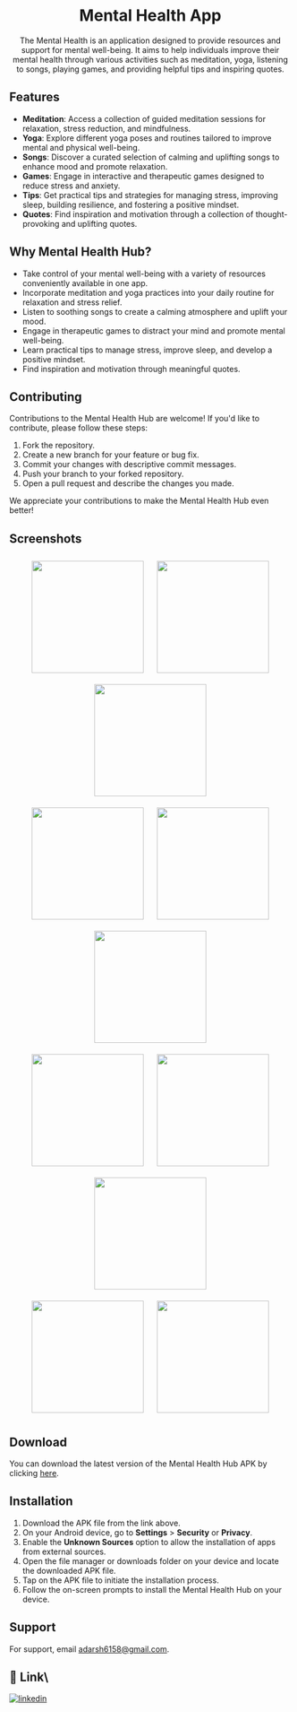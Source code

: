 <h1 align="center">Mental Health App</h1>
<p align="center">
  The Mental Health is an application designed to provide resources and support for mental well-being. It aims to help individuals improve their mental health through various activities such as meditation, yoga, listening to songs, playing games, and providing helpful tips and inspiring quotes.
</p>

## Features

- **Meditation**: Access a collection of guided meditation sessions for relaxation, stress reduction, and mindfulness.
- **Yoga**: Explore different yoga poses and routines tailored to improve mental and physical well-being.
- **Songs**: Discover a curated selection of calming and uplifting songs to enhance mood and promote relaxation.
- **Games**: Engage in interactive and therapeutic games designed to reduce stress and anxiety.
- **Tips**: Get practical tips and strategies for managing stress, improving sleep, building resilience, and fostering a positive mindset.
- **Quotes**: Find inspiration and motivation through a collection of thought-provoking and uplifting quotes.

## Why Mental Health Hub?

- Take control of your mental well-being with a variety of resources conveniently available in one app.
- Incorporate meditation and yoga practices into your daily routine for relaxation and stress relief.
- Listen to soothing songs to create a calming atmosphere and uplift your mood.
- Engage in therapeutic games to distract your mind and promote mental well-being.
- Learn practical tips to manage stress, improve sleep, and develop a positive mindset.
- Find inspiration and motivation through meaningful quotes.

## Contributing

Contributions to the Mental Health Hub are welcome! If you'd like to contribute, please follow these steps:

1. Fork the repository.
2. Create a new branch for your feature or bug fix.
3. Commit your changes with descriptive commit messages.
4. Push your branch to your forked repository.
5. Open a pull request and describe the changes you made.

We appreciate your contributions to make the Mental Health Hub even better!

## Screenshots

<div align="center">
  <img src="https://github.com/Adarsh6158/Mental-health/assets/119891550/4bdf2329-eee1-4726-a2ed-850b2cd1bcfa" width="200" style="margin: 10px;">
  <img src="https://github.com/Adarsh6158/Mental-health/assets/119891550/6e08d03b-f513-4f45-989f-421a9326b192" width="200" style="margin: 10px;">
  <img src="https://github.com/Adarsh6158/Mental-health/assets/119891550/50792bcc-aa45-4aa2-b1a7-e84d09c950be" width="200" style="margin: 10px;">
</div>
<div align="center">
  <img src="https://github.com/Adarsh6158/Mental-health/assets/119891550/e19b3e49-3a0a-4033-a8ed-58fd4b3e4d1d" width="200" style="margin: 10px;">
  <img src="https://github.com/Adarsh6158/Mental-health/assets/119891550/18a57d27-94bb-44d9-8704-1b7934cf0001" width="200" style="margin: 10px;">
  <img src="https://github.com/Adarsh6158/Mental-health/assets/119891550/26ec563e-0726-4198-a0b1-59728ea6f961" width="200" style="margin: 10px;">
</div>
<div align="center">
  <img src="https://github.com/Adarsh6158/Mental-health/assets/119891550/c303dd65-8950-49b7-aab5-3e0f7e8b2ee6" width="200" style="margin: 10px;">
  <img src="https://github.com/Adarsh6158/Mental-health/assets/119891550/b8e04e42-3d20-4a38-b3bb-50c6a0edbd2e" width="200" style="margin: 10px;">
  <img src="https://github.com/Adarsh6158/Mental-health/assets/119891550/e10bbbed-5a5a-46ea-b68c-ca0f8df12ad8" width="200" style="margin: 10px;">
</div>
<div align="center">
  <img src="https://github.com/Adarsh6158/Mental-health/assets/119891550/0bf26e3a-473d-42d1-b30e-12945b953d2a" width="200" style="margin: 10px;">
  <img src="https://github.com/Adarsh6158/Mental-health/assets/119891550/e483ef2c-744f-4919-b125-fa750c48db3a" width="200" style="margin: 10px;">
</div>

## Download

You can download the latest version of the Mental Health Hub APK by clicking [here](./MentalHealthHub.apk).

## Installation

1. Download the APK file from the link above.
2. On your Android device, go to **Settings** > **Security** or **Privacy**.
3. Enable the **Unknown Sources** option to allow the installation of apps from external sources.
4. Open the file manager or downloads folder on your device and locate the downloaded APK file.
5. Tap on the APK file to initiate the installation process.
6. Follow the on-screen prompts to install the Mental Health Hub on your device.

## Support

For support, email adarsh6158@gmail.com.

## 🔗 Link\


[![linkedin](https://img.shields.io/badge/linkedin-0A66C2?style=for-the-badge&logo=linkedin&logoColor=white)](https://www.linkedin.com/in/adarsh-35a9931ba/)
